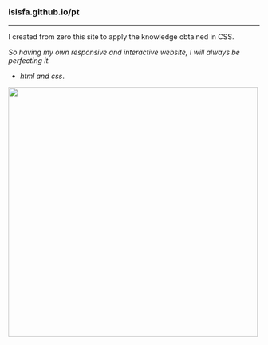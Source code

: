 ### isisfa.github.io/pt
***
I created from zero this site to apply the knowledge obtained in CSS.

*So having my own responsive and interactive website, I will always be perfecting it.*
- _html and css_.

<p><img src= "site-isisfa.gif" width= "500" height= ""></p>
